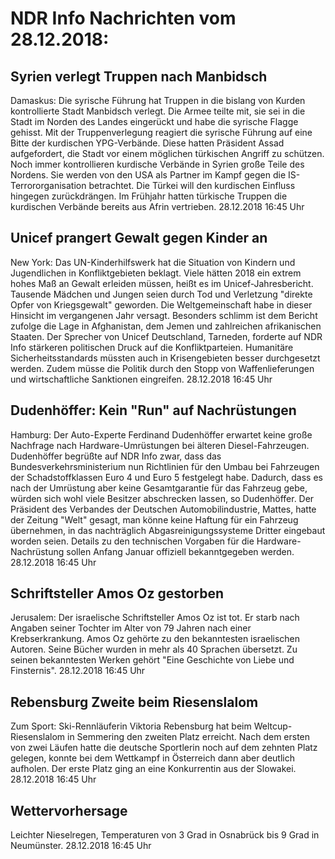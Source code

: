 # NDR Info Nachrichten vom 28.12.2018:


## Syrien verlegt Truppen nach Manbidsch
Damaskus: Die syrische Führung hat Truppen in die bislang von Kurden kontrollierte Stadt Manbidsch verlegt. Die Armee teilte mit, sie sei in die Stadt im Norden des Landes eingerückt und habe die syrische Flagge gehisst. Mit der Truppenverlegung reagiert die syrische Führung auf eine Bitte der kurdischen YPG-Verbände. Diese hatten Präsident Assad aufgefordert, die Stadt vor einem möglichen türkischen Angriff zu schützen. Noch immer kontrollieren kurdische Verbände in Syrien große Teile des Nordens. Sie werden von den USA als Partner im Kampf gegen die IS-Terrororganisation betrachtet. Die Türkei will den kurdischen Einfluss hingegen zurückdrängen. Im Frühjahr hatten türkische Truppen die kurdischen Verbände bereits aus Afrin vertrieben. 28.12.2018 16:45 Uhr 

## Unicef prangert Gewalt gegen Kinder an
New York:	Das UN-Kinderhilfswerk hat die Situation von Kindern und Jugendlichen in Konfliktgebieten beklagt. Viele hätten 2018 ein extrem hohes Maß an Gewalt erleiden müssen, heißt es im Unicef-Jahresbericht. Tausende Mädchen und Jungen seien durch Tod und Verletzung "direkte Opfer von Kriegsgewalt" geworden. Die Weltgemeinschaft habe in dieser Hinsicht im vergangenen Jahr versagt. Besonders schlimm ist dem Bericht zufolge die Lage in Afghanistan, dem Jemen und zahlreichen afrikanischen Staaten. Der Sprecher von Unicef Deutschland, Tarneden, forderte auf NDR Info stärkeren politischen Druck auf die Konfliktparteien. Humanitäre Sicherheitsstandards müssten auch in Krisengebieten besser durchgesetzt werden. Zudem müsse die Politik durch den Stopp von Waffenlieferungen und wirtschaftliche Sanktionen eingreifen. 28.12.2018 16:45 Uhr 

## Dudenhöffer: Kein "Run" auf Nachrüstungen
Hamburg: Der Auto-Experte Ferdinand Dudenhöffer erwartet keine große Nachfrage nach Hardware-Umrüstungen bei älteren Diesel-Fahrzeugen. Dudenhöffer begrüßte auf NDR Info zwar, dass das Bundesverkehrsministerium nun Richtlinien für den Umbau bei Fahrzeugen der Schadstoffklassen Euro 4 und Euro 5 festgelegt habe. Dadurch, dass es nach der Umrüstung aber keine Gesamtgarantie für das Fahrzeug gebe, würden sich wohl viele Besitzer abschrecken lassen, so Dudenhöffer. Der Präsident des Verbandes der Deutschen Automobilindustrie, Mattes, hatte der Zeitung "Welt" gesagt, man könne keine Haftung für ein Fahrzeug übernehmen, in das nachträglich Abgasreinigungssysteme Dritter eingebaut worden seien. Details zu den technischen Vorgaben für die Hardware-Nachrüstung sollen Anfang Januar offiziell bekanntgegeben werden. 28.12.2018 16:45 Uhr 

## Schriftsteller Amos Oz gestorben
Jerusalem: Der israelische Schriftsteller Amos Oz ist tot. Er starb nach Angaben seiner Tochter im Alter von 79 Jahren nach einer Krebserkrankung. Amos Oz gehörte zu den bekanntesten israelischen Autoren. Seine Bücher wurden in mehr als 40 Sprachen übersetzt. Zu seinen bekanntesten Werken gehört "Eine Geschichte von Liebe und Finsternis". 28.12.2018 16:45 Uhr 

## Rebensburg Zweite beim Riesenslalom
Zum Sport:	Ski-Rennläuferin Viktoria Rebensburg hat beim Weltcup-Riesenslalom in Semmering  den zweiten Platz erreicht. Nach dem ersten von zwei Läufen hatte die deutsche Sportlerin noch auf dem zehnten Platz gelegen, konnte bei dem Wettkampf in Österreich dann aber deutlich aufholen. Der erste Platz ging an eine Konkurrentin aus der Slowakei. 28.12.2018 16:45 Uhr 

## Wettervorhersage
Leichter Nieselregen, Temperaturen von 3 Grad in Osnabrück bis 9 Grad in Neumünster. 28.12.2018 16:45 Uhr 
